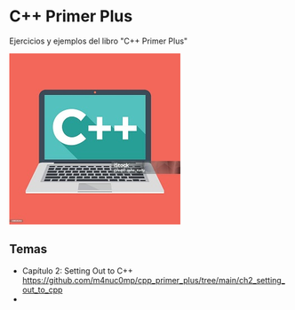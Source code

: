 # C++ Primer Plus
Ejercicios y ejemplos del libro "C++ Primer Plus"

![Foto de la portada del repositorio](https://github.com/m4nuc0mp/cpp_primer_plus/blob/main/portada.jpg)

## Temas
- Capítulo 2: Setting Out to C++ https://github.com/m4nuc0mp/cpp_primer_plus/tree/main/ch2_setting_out_to_cpp
- 
